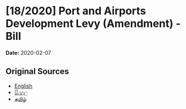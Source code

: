 # [18/2020] Port and  Airports Development  Levy (Amendment) -  Bill

**Date:** 2020-02-07

## Original Sources

- [English](https://documents.gov.lk/view/bills/2020/2/18-2020_E.pdf)
- [සිංහල](https://documents.gov.lk/view/bills/2020/2/18-2020_S.pdf)
- [தமிழ்](https://documents.gov.lk/view/bills/2020/2/18-2020_T.pdf)
